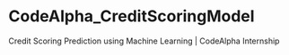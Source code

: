 # CodeAlpha_CreditScoringModel
Credit Scoring Prediction using Machine Learning | CodeAlpha Internship
